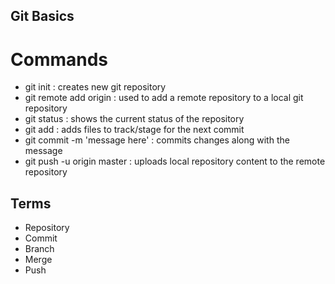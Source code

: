 ## Git Basics
# Commands

- git init : creates new git repository
- git remote add origin : used to add a remote repository to a local git repository
- git status : shows the current status of the repository
- git add : adds files to track/stage for the next commit
- git commit -m 'message here' : commits changes along with the message
- git push -u origin master : uploads local repository content to the remote repository

## Terms
- Repository
- Commit
- Branch
- Merge
- Push